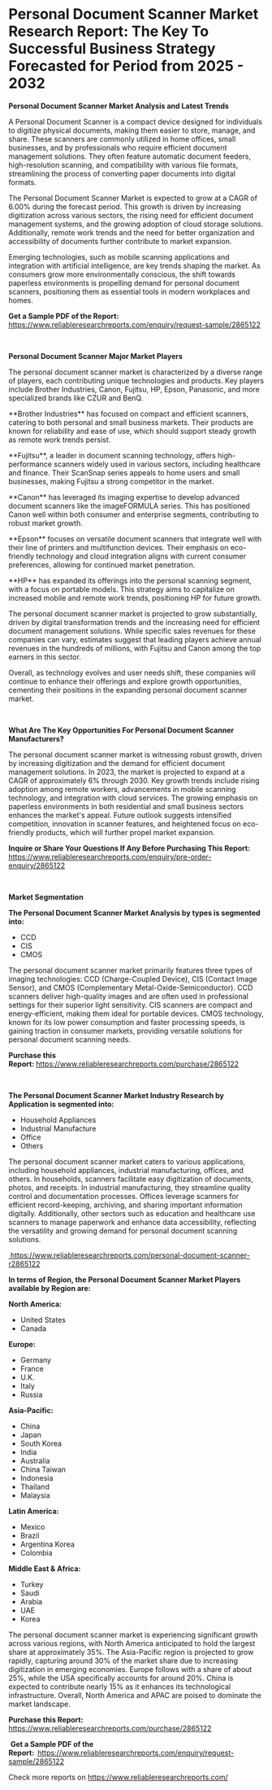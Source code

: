 <p><h1>Personal Document Scanner Market Research Report: The Key To Successful Business Strategy Forecasted for Period from 2025 - 2032</h1></p><p><strong>Personal Document Scanner Market Analysis and Latest Trends</strong></p>
<p><p>A Personal Document Scanner is a compact device designed for individuals to digitize physical documents, making them easier to store, manage, and share. These scanners are commonly utilized in home offices, small businesses, and by professionals who require efficient document management solutions. They often feature automatic document feeders, high-resolution scanning, and compatibility with various file formats, streamlining the process of converting paper documents into digital formats.</p><p>The Personal Document Scanner Market is expected to grow at a CAGR of 6.00% during the forecast period. This growth is driven by increasing digitization across various sectors, the rising need for efficient document management systems, and the growing adoption of cloud storage solutions. Additionally, remote work trends and the need for better organization and accessibility of documents further contribute to market expansion. </p><p>Emerging technologies, such as mobile scanning applications and integration with artificial intelligence, are key trends shaping the market. As consumers grow more environmentally conscious, the shift towards paperless environments is propelling demand for personal document scanners, positioning them as essential tools in modern workplaces and homes.</p></p>
<p><strong>Get a Sample PDF of the Report:&nbsp;</strong> <a href="https://www.reliableresearchreports.com/enquiry/request-sample/2865122?utm_campaign=2264&utm_medium=2&utm_source=Github&utm_content=ia&utm_term=12032025&utm_id=personal-document-scanner">https://www.reliableresearchreports.com/enquiry/request-sample/2865122</a></p>
<p>&nbsp;</p>
<p><strong>Personal Document Scanner Major Market Players</strong></p>
<p><p>The personal document scanner market is characterized by a diverse range of players, each contributing unique technologies and products. Key players include Brother Industries, Canon, Fujitsu, HP, Epson, Panasonic, and more specialized brands like CZUR and BenQ.</p><p>**Brother Industries** has focused on compact and efficient scanners, catering to both personal and small business markets. Their products are known for reliability and ease of use, which should support steady growth as remote work trends persist. </p><p>**Fujitsu**, a leader in document scanning technology, offers high-performance scanners widely used in various sectors, including healthcare and finance. Their ScanSnap series appeals to home users and small businesses, making Fujitsu a strong competitor in the market.</p><p>**Canon** has leveraged its imaging expertise to develop advanced document scanners like the imageFORMULA series. This has positioned Canon well within both consumer and enterprise segments, contributing to robust market growth.</p><p>**Epson** focuses on versatile document scanners that integrate well with their line of printers and multifunction devices. Their emphasis on eco-friendly technology and cloud integration aligns with current consumer preferences, allowing for continued market penetration.</p><p>**HP** has expanded its offerings into the personal scanning segment, with a focus on portable models. This strategy aims to capitalize on increased mobile and remote work trends, positioning HP for future growth.</p><p>The personal document scanner market is projected to grow substantially, driven by digital transformation trends and the increasing need for efficient document management solutions. While specific sales revenues for these companies can vary, estimates suggest that leading players achieve annual revenues in the hundreds of millions, with Fujitsu and Canon among the top earners in this sector.</p><p>Overall, as technology evolves and user needs shift, these companies will continue to enhance their offerings and explore growth opportunities, cementing their positions in the expanding personal document scanner market.</p></p>
<p>&nbsp;</p>
<p><strong>What Are The Key Opportunities For Personal Document Scanner Manufacturers?</strong></p>
<p><p>The personal document scanner market is witnessing robust growth, driven by increasing digitization and the demand for efficient document management solutions. In 2023, the market is projected to expand at a CAGR of approximately 6% through 2030. Key growth trends include rising adoption among remote workers, advancements in mobile scanning technology, and integration with cloud services. The growing emphasis on paperless environments in both residential and small business sectors enhances the market's appeal. Future outlook suggests intensified competition, innovation in scanner features, and heightened focus on eco-friendly products, which will further propel market expansion.</p></p>
<p><strong>Inquire or Share Your Questions If Any Before Purchasing This Report:</strong> <a href="https://www.reliableresearchreports.com/enquiry/pre-order-enquiry/2865122?utm_campaign=2264&utm_medium=2&utm_source=Github&utm_content=ia&utm_term=12032025&utm_id=personal-document-scanner">https://www.reliableresearchreports.com/enquiry/pre-order-enquiry/2865122</a></p>
<p>&nbsp;</p>
<p><strong>Market Segmentation</strong></p>
<p><strong>The Personal Document Scanner Market Analysis by types is segmented into:</strong></p>
<p><ul><li>CCD</li><li>CIS</li><li>CMOS</li></ul></p>
<p><p>The personal document scanner market primarily features three types of imaging technologies: CCD (Charge-Coupled Device), CIS (Contact Image Sensor), and CMOS (Complementary Metal-Oxide-Semiconductor). CCD scanners deliver high-quality images and are often used in professional settings for their superior light sensitivity. CIS scanners are compact and energy-efficient, making them ideal for portable devices. CMOS technology, known for its low power consumption and faster processing speeds, is gaining traction in consumer markets, providing versatile solutions for personal document scanning needs.</p></p>
<p><strong>Purchase this Report:&nbsp;</strong><a href="https://www.reliableresearchreports.com/purchase/2865122?utm_campaign=2264&utm_medium=2&utm_source=Github&utm_content=ia&utm_term=12032025&utm_id=personal-document-scanner">https://www.reliableresearchreports.com/purchase/2865122</a></p>
<p>&nbsp;</p>
<p><strong>The Personal Document Scanner Market Industry Research by Application is segmented into:</strong></p>
<p><ul><li>Household Appliances</li><li>Industrial Manufacture</li><li>Office</li><li>Others</li></ul></p>
<p><p>The personal document scanner market caters to various applications, including household appliances, industrial manufacturing, offices, and others. In households, scanners facilitate easy digitization of documents, photos, and receipts. In industrial manufacturing, they streamline quality control and documentation processes. Offices leverage scanners for efficient record-keeping, archiving, and sharing important information digitally. Additionally, other sectors such as education and healthcare use scanners to manage paperwork and enhance data accessibility, reflecting the versatility and growing demand for personal document scanning solutions.</p></p>
<p><a href="https://www.reliableresearchreports.com/personal-document-scanner-r2865122?utm_campaign=2264&utm_medium=2&utm_source=Github&utm_content=ia&utm_term=12032025&utm_id=personal-document-scanner">&nbsp;https://www.reliableresearchreports.com/personal-document-scanner-r2865122</a></p>
<p><strong>In terms of Region, the Personal Document Scanner Market Players available by Region are:</strong></p>
<p>
    <p> <strong> North America: </strong>
        <ul>
            <li>United States</li>
            <li>Canada</li>
        </ul>
        </p> 
    <p> <strong> Europe: </strong>
        <ul>
            <li>Germany</li>
            <li>France</li>
            <li>U.K.</li>
            <li>Italy</li>
            <li>Russia</li>
        </ul>
        </p> 
    <p> <strong> Asia-Pacific: </strong>
        <ul>
            <li>China</li>
            <li>Japan</li>
            <li>South Korea</li>
            <li>India</li>
            <li>Australia</li>
            <li>China Taiwan</li>
            <li>Indonesia</li>
            <li>Thailand</li>
            <li>Malaysia</li>
        </ul>
        </p> 
    <p> <strong> Latin America: </strong>
        <ul>
            <li>Mexico</li>
            <li>Brazil</li>
            <li>Argentina Korea</li>
            <li>Colombia</li>
        </ul>
        </p> 
    <p> <strong> Middle East & Africa: </strong>
        <ul>
            <li>Turkey</li>
            <li>Saudi</li>
            <li>Arabia</li>
            <li>UAE</li>
            <li>Korea</li>
        </ul>
    </p>
    </p>
<p><p>The personal document scanner market is experiencing significant growth across various regions, with North America anticipated to hold the largest share at approximately 35%. The Asia-Pacific region is projected to grow rapidly, capturing around 30% of the market share due to increasing digitization in emerging economies. Europe follows with a share of about 25%, while the USA specifically accounts for around 20%. China is expected to contribute nearly 15% as it enhances its technological infrastructure. Overall, North America and APAC are poised to dominate the market landscape.</p></p>
<p><strong>Purchase this Report: </strong><a href="https://www.reliableresearchreports.com/purchase/2865122?utm_campaign=2264&utm_medium=2&utm_source=Github&utm_content=ia&utm_term=12032025&utm_id=personal-document-scanner">https://www.reliableresearchreports.com/purchase/2865122</a></p>
<p>&nbsp;<strong>Get a Sample PDF of the Report:&nbsp;&nbsp;</strong><a href="https://www.reliableresearchreports.com/enquiry/request-sample/2865122?utm_campaign=2264&utm_medium=2&utm_source=Github&utm_content=ia&utm_term=12032025&utm_id=personal-document-scanner">https://www.reliableresearchreports.com/enquiry/request-sample/2865122</a></p>
<p><strong></strong></p>
<p>Check more reports on <a href="https://www.reliableresearchreports.com/?utm_campaign=2264&utm_medium=2&utm_source=Github&utm_content=ia&utm_term=12032025&utm_id=personal-document-scanner">https://www.reliableresearchreports.com/</a></p>
